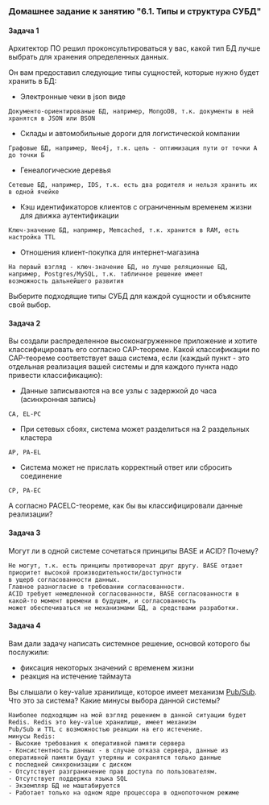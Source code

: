### Домашнее задание к занятию "6.1. Типы и структура СУБД"

#### Задача 1

Архитектор ПО решил проконсультироваться у вас, какой тип БД лучше выбрать для хранения определенных данных.

Он вам предоставил следующие типы сущностей, которые нужно будет хранить в БД:

- Электронные чеки в json виде
```
Документо-ориентированые БД, например, MongoDB, т.к. документы в ней хранятся в JSON или BSON
```
- Склады и автомобильные дороги для логистической компании
```
Графовые БД, например, Neo4j, т.к. цель - оптимизация пути от точки А до точки Б
```
- Генеалогические деревья
```
Сетевые БД, например, IDS, т.к. есть два родителя и нельзя хранить их в одной ячейке
```
- Кэш идентификаторов клиентов с ограниченным временем жизни для движка аутентификации
```
Ключ-значение БД, например, Memcached, т.к. хранится в RAM, есть настройка TTL
```
- Отношения клиент-покупка для интернет-магазина
```
На первый взгляд - ключ-значение БД, но лучше реляционные БД, например, Postgres/MySQL, т.к. табличное решение имеет
возможность дальнейшего развития
```

Выберите подходящие типы СУБД для каждой сущности и объясните свой выбор.

#### Задача 2

Вы создали распределенное высоконагруженное приложение и хотите классифицировать его согласно 
CAP-теореме. Какой классификации по CAP-теореме соответствует ваша система, если 
(каждый пункт - это отдельная реализация вашей системы и для каждого пункта надо привести классификацию):

- Данные записываются на все узлы с задержкой до часа (асинхронная запись)
```
CA, EL-PC
```
- При сетевых сбоях, система может разделиться на 2 раздельных кластера
```
AP, PA-EL
```
- Система может не прислать корректный ответ или сбросить соединение
```
CP, PA-EC
```

А согласно PACELC-теореме, как бы вы классифицировали данные реализации?

#### Задача 3

Могут ли в одной системе сочетаться принципы BASE и ACID? Почему?
```
Не могут, т.к. есть принципы противоречат друг другу. BASE отдает приоритет высокой производительности/доступности
в ущерб согласованности данных.
Главное разногласие в требовании согласованности.
ACID требует немедленной согласованности, BASE согласованности в какой-то момент времени в будущем, и согласованность
может обеспечиваться не механизмами БД, а средствами разработки.
```

#### Задача 4

Вам дали задачу написать системное решение, основой которого бы послужили:

- фиксация некоторых значений с временем жизни
- реакция на истечение таймаута

Вы слышали о key-value хранилище, которое имеет механизм [Pub/Sub](https://habr.com/ru/post/278237/). 
Что это за система? Какие минусы выбора данной системы?
```
Наиболее подходящим на мой взгляд решением в данной ситуации будет Redis. Redis это key-value хранилище, имеет механизм
Pub/Sub и TTL с возможностью реакции на его истечение.
минусы Redis:
- Высокие требования к оперативной памяти сервера
- Консистентность данных - в случае отказа сервера, данные из оперативной памяти будут утеряны и сохранятся только данные 
с последней синхронизации с диском
- Отсутствует разграничение прав доступа по пользователям.
- Отсутствует поддержка языка SQL
- Экземпляр БД не маштабируется
- Работает только на одном ядре процессора в однопоточном режиме
```
